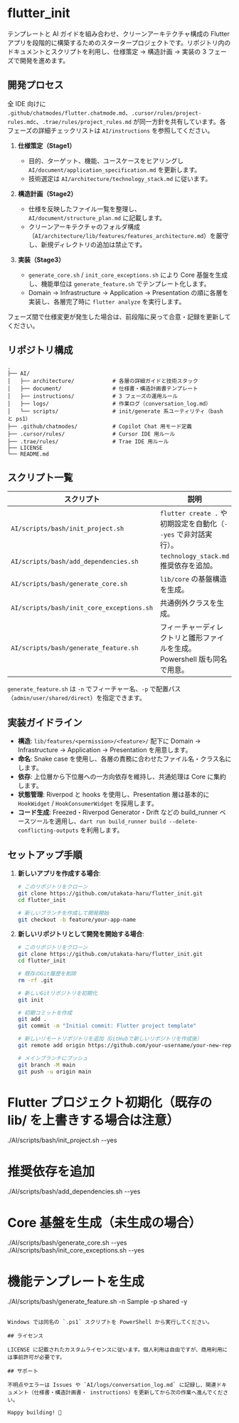 # flutter_init

テンプレートと AI ガイドを組み合わせ、クリーンアーキテクチャ構成の Flutter アプリを段階的に構築するためのスタータープロジェクトです。リポジトリ内のドキュメントとスクリプトを利用し、仕様策定 → 構造計画 → 実装の 3 フェーズで開発を進めます。

## 開発プロセス

全 IDE 向けに `.github/chatmodes/flutter.chatmode.md`、`.cursor/rules/project-rules.mdc`、`.trae/rules/project_rules.md` が同一方針を共有しています。各フェーズの詳細チェックリストは `AI/instructions` を参照してください。

1. **仕様策定（Stage1）**
   - 目的、ターゲット、機能、ユースケースをヒアリングし `AI/document/application_specification.md` を更新します。
   - 技術選定は `AI/architecture/technology_stack.md` に従います。

2. **構造計画（Stage2）**
   - 仕様を反映したファイル一覧を整理し、`AI/document/structure_plan.md` に記載します。
   - クリーンアーキテクチャのフォルダ構成（`AI/architecture/lib/features/features_architecture.md`）を厳守し、新規ディレクトリの追加は禁止です。

3. **実装（Stage3）**
   - `generate_core.sh` / `init_core_exceptions.sh` により Core 基盤を生成し、機能単位は `generate_feature.sh` でテンプレート化します。
   - Domain → Infrastructure → Application → Presentation の順に各層を実装し、各層完了時に `flutter analyze` を実行します。

フェーズ間で仕様変更が発生した場合は、前段階に戻って合意・記録を更新してください。

## リポジトリ構成

```
.
├── AI/
│   ├── architecture/            # 各層の詳細ガイドと技術スタック
│   ├── document/                # 仕様書・構造計画書テンプレート
│   ├── instructions/            # 3 フェーズの運用ルール
│   ├── logs/                    # 作業ログ（conversation_log.md）
│   └── scripts/                 # init/generate 系ユーティリティ（bash と ps1）
├── .github/chatmodes/           # Copilot Chat 用モード定義
├── .cursor/rules/               # Cursor IDE 用ルール
├── .trae/rules/                 # Trae IDE 用ルール
├── LICENSE
└── README.md
```

## スクリプト一覧

| スクリプト | 説明 |
| --- | --- |
| `AI/scripts/bash/init_project.sh` | `flutter create .` や初期設定を自動化（`--yes` で非対話実行）。 |
| `AI/scripts/bash/add_dependencies.sh` | `technology_stack.md` 推奨依存を追加。 |
| `AI/scripts/bash/generate_core.sh` | `lib/core` の基盤構造を生成。 |
| `AI/scripts/bash/init_core_exceptions.sh` | 共通例外クラスを生成。 |
| `AI/scripts/bash/generate_feature.sh` | フィーチャーディレクトリと雛形ファイルを生成。 Powershell 版も同名で用意。 |

`generate_feature.sh` は `-n` でフィーチャー名、`-p` で配置パス（`admin/user/shared/direct`）を指定できます。

## 実装ガイドライン

- **構造**: `lib/features/<permission>/<feature>/` 配下に Domain → Infrastructure → Application → Presentation を用意します。
- **命名**: Snake case を使用し、各層の責務に合わせたファイル名・クラス名にします。
- **依存**: 上位層から下位層への一方向依存を維持し、共通処理は Core に集約します。
- **状態管理**: Riverpod と hooks を使用し、Presentation 層は基本的に `HookWidget` / `HookConsumerWidget` を採用します。
- **コード生成**: Freezed・Riverpod Generator・Drift などの build_runner ベースツールを適用し、`dart run build_runner build --delete-conflicting-outputs` を利用します。

## セットアップ手順


1. **新しいアプリを作成する場合**:
   ```bash
   # このリポジトリをクローン
   git clone https://github.com/utakata-haru/flutter_init.git
   cd flutter_init
   
   # 新しいブランチを作成して開発開始
   git checkout -b feature/your-app-name
   ```

2. **新しいリポジトリとして開発を開始する場合**:
   ```bash
   # このリポジトリをクローン
   git clone https://github.com/utakata-haru/flutter_init.git
   cd flutter_init
   
   # 既存のGit履歴を削除
   rm -rf .git
   
   # 新しいGitリポジトリを初期化
   git init
   
   # 初期コミットを作成
   git add .
   git commit -m "Initial commit: Flutter project template"
   
   # 新しいリモートリポジトリを追加（GitHubで新しいリポジトリを作成後）
   git remote add origin https://github.com/your-username/your-new-repo.git
   
   # メインブランチにプッシュ
   git branch -M main
   git push -u origin main
   ```

# Flutter プロジェクト初期化（既存の lib/ を上書きする場合は注意）
./AI/scripts/bash/init_project.sh --yes

# 推奨依存を追加
./AI/scripts/bash/add_dependencies.sh --yes

# Core 基盤を生成（未生成の場合）
./AI/scripts/bash/generate_core.sh --yes
./AI/scripts/bash/init_core_exceptions.sh --yes

# 機能テンプレートを生成
./AI/scripts/bash/generate_feature.sh -n Sample -p shared -y
```

Windows では同名の `.ps1` スクリプトを PowerShell から実行してください。

## ライセンス

LICENSE に記載されたカスタムライセンスに従います。個人利用は自由ですが、商用利用には事前許可が必要です。

## サポート

不明点やエラーは Issues や `AI/logs/conversation_log.md` に記録し、関連ドキュメント（仕様書・構造計画書・ instructions）を更新してから次の作業へ進んでください。

Happy building! 🚀